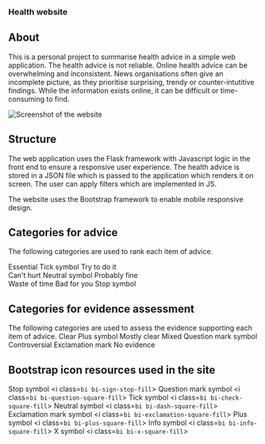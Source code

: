 ### Health website

## About
This is a personal project to summarise health advice in a simple web application. The health advice is not reliable. Online health advice can be overwhelming and inconsistent. News organisations often give an incomplete picture, as they prioritise surprising, trendy or counter-intutitive findings. While the information exists online, it can be difficult or time-consuming to find. 

![Screenshot of the website](https://github/worcestershiresource/healthweb/blob/main/screenshot.jpg?raw=true)


## Structure
The web application uses the Flask framework with Javascript logic in the front end to ensure a responsive user experience. The health advice is stored in a JSON file which is passed to the application which renders it on screen. The user can apply filters which are implemented in JS. 

The website uses the Bootstrap framework to enable mobile responsive design. 

## Categories for advice
The following categories are used to rank each item of advice. 

Essential           Tick symbol
Try to do it        
Can't hurt          Neutral symbol
Probably fine       
Waste of time
Bad for you         Stop symbol

## Categories for evidence assessment
The following categories are used to assess the evidence supporting each item of advice. 
Clear               Plus symbol 
Mostly clear
Mixed               Question mark symbol
Controversial       Exclamation mark 
No evidence         

## Bootstrap icon resources used in the site
Stop symbol             <i class=`bi bi-sign-stop-fill`></i>
Question mark symbol    <i class=`bi bi-question-square-fill`></i>
Tick symbol             <i class=`bi bi-check-square-fill`></i>
Neutral symbol          <i class=`bi bi-dash-square-fill`></i>
Exclamation mark symbol <i class=`bi bi-exclamation-square-fill`></i>
Plus symbol             <i class=`bi bi-plus-square-fill`></i>
Info symbol             <i class=`bi bi-info-square-fill`></i>
X symbol                <i class=`bi bi-x-square-fill`></i>

